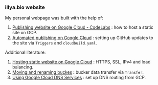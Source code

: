### illya.bio website

My personal webpage was built with the help of:

1. [Publishing website on Google Cloud - CodeLabs](https://codelabs.developers.google.com/codelabs/cloud-webapp-hosting-gcs#0) : how to host a static site on GCP.
2. [Automated publishing on Google Cloud](https://cloud.google.com/community/tutorials/automated-publishing-cloud-build) : setting up GitHub updates to the site via <code>Triggers</code> and <code>cloudbuild.yaml</code>.


Additional literature:
1. [Hosting static website on Google Cloud](https://cloud.google.com/storage/docs/hosting-static-website) : HTTPS, SSL, IPv4 and load balancing.
2. [Moving and renaming buckes](https://cloud.google.com/storage/docs/moving-buckets) : bucker data transfer via <code>Transfer</code>.
3. [Using Google Cloud DNS Services](https://medium.com/hackernoon/hosting-a-free-static-website-on-google-cloud-storage-d0d83704173b) : set up DNS routing from GCP.
